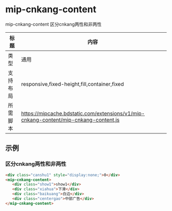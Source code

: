# mip-cnkang-content

mip-cnkang-content 区分cnkang两性和非两性

标题|内容
----|----
类型|通用
支持布局|responsive,fixed-height,fill,container,fixed
所需脚本|https://mipcache.bdstatic.com/extensions/v1/mip-cnkang-content/mip-cnkang-content.js

## 示例

###  区分cnkang两性和非两性
```html
<div class="canshu1" style="display:none;">0</div>
<mip-cnkang-content>
   <div class="show1">show1</div>
   <div class="xiahua">下滑</div>
   <div class="baikuang">白边</div>
   <div class="centergao">中部广告</div>
</mip-cnkang-content>
```  



